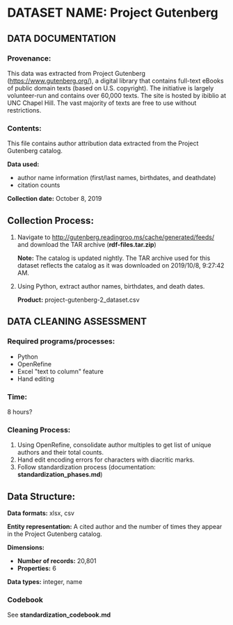 # DATASET NAME: Project Gutenberg

## DATA DOCUMENTATION

### Provenance:

This data was extracted from Project Gutenberg (<https://www.gutenberg.org/>), a digital library that contains full-text eBooks of public domain texts (based on U.S. copyright). The initiative is largely volunteer-run and contains over 60,000 texts. The site is hosted by ibiblio at UNC Chapel Hill. The vast majority of texts are free to use without restrictions.

### Contents:

This file contains author attribution data extracted from the Project Gutenberg catalog.

**Data used:** 

- author name information (first/last names, birthdates, and deathdate)
- citation counts

**Collection date:** October 8, 2019



## Collection Process:

1. Navigate to <http://gutenberg.readingroo.ms/cache/generated/feeds/> and download the TAR archive (**rdf-files.tar.zip**)

   **Note:** The catalog is updated nightly. The TAR archive used for this dataset reflects the catalog as it was downloaded on 2019/10/8, ‏‎9:27:42 AM.

2. Using Python, extract author names, birthdates, and death dates.

   **Product:** project-gutenberg-2_dataset.csv



## DATA CLEANING ASSESSMENT

### Required programs/processes:

- Python
- OpenRefine
- Excel "text to column" feature
- Hand editing

### Time:

8 hours?

### Cleaning Process: 

1. Using OpenRefine, consolidate author multiples to get list of unique authors and their total counts.
2. Hand edit encoding errors for characters with diacritic marks.
3. Follow standardization process (documentation: **standardization_phases.md**)



## Data Structure:

**Data formats:** xlsx, csv

**Entity representation:** A cited author and the number of times they appear in the Project Gutenberg catalog.

**Dimensions:** 

- **Number of records:** 20,801
- **Properties:** 6

**Data types:** integer, name

### Codebook

See **standardization_codebook.md**